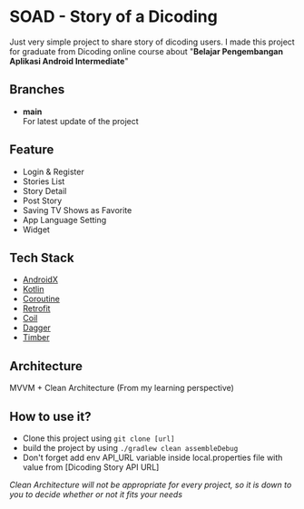 
SOAD - Story of a Dicoding
=====  

Just very simple project to share story of dicoding users. I made this project for graduate from  Dicoding online course about "**Belajar Pengembangan Aplikasi Android Intermediate**"


Branches
-------------  
* **main**  
  For latest update of the project


Feature
-------------  
* Login & Register
* Stories List
* Story Detail
* Post Story
* Saving TV Shows as Favorite
* App Language Setting
* Widget


Tech Stack
----------  
* [AndroidX](https://developer.android.com/jetpack/androidx)
* [Kotlin](https://kotlinlang.org/)
* [Coroutine](https://github.com/Kotlin/kotlinx.coroutines)
* [Retrofit](https://github.com/square/retrofit)
* [Coil](https://github.com/coil-kt/coil)
* [Dagger](https://dagger.dev/hilt/)
* [Timber](https://github.com/JakeWharton/timber)


Architecture
-----------  
MVVM + Clean Architecture (From my learning perspective)

How to use it?
------  
- Clone this project using `git clone [url]`
- build the project by using `./gradlew clean assembleDebug`
- Don't forget add env API_URL variable inside local.properties file with value from [Dicoding Story API URL]

*Clean Architecture will not be appropriate for every project, so it is down to you to decide whether or not it fits your needs*
